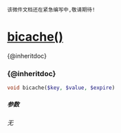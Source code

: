     该微件文档还在紧急编写中,敬请期待!
[bicache()](http://twinh.github.io/widget/api/bicache)
======================================================

{@inheritdoc}

### {@inheritdoc}
```php
void bicache($key, $value, $expire)
```

##### 参数
*无*

